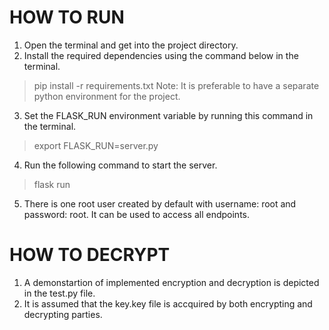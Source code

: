 # HOW TO RUN
1. Open the terminal and get into the project directory.
2. Install the required dependencies using the command below in the terminal.
> pip install -r requirements.txt
Note: It is preferable to have a separate python environment for the project.
3. Set the FLASK_RUN environment variable by running this command in the terminal. 
> export FLASK_RUN=server.py
4. Run the following command to start the server. 
> flask run
5. There is one root user created by default with username: root and password: root. It can be used to access all endpoints. 

# HOW TO DECRYPT
1. A demonstartion of implemented encryption and decryption is depicted in the test.py file.
2. It is assumed that the key.key file is accquired by both encrypting and decrypting parties.

